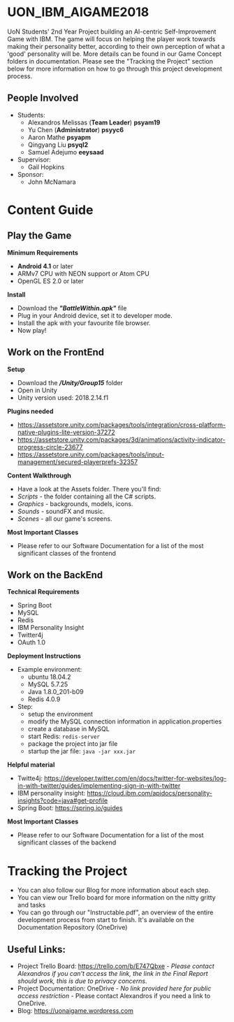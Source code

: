 # UON_IBM_AIGAME2018
UoN Students' 2nd Year Project building an AI-centric Self-Improvement Game with IBM. The game will focus on helping the player work towards making their personality better, according to their own perception of what a 'good' personality will be. 
More details can be found in our Game Concept folders in documentation. Please see the "Tracking the Project" section below for more information on how to go through this project development process.

## People Involved
- Students:
  - Alexandros Melissas (**Team Leader**) **psyam19**
  - Yu Chen (**Administrator**) **psyyc6**
  - Aaron Mathe **psyapm**
  - Qingyang Liu **psyql2**
  - Samuel Adejumo **eeysaad**
- Supervisor:
  - Gail Hopkins
- Sponsor:
  - John McNamara

# Content Guide

## Play the Game

**Minimum Requirements**
- **Android 4.1** or later
- ARMv7 CPU with NEON support or Atom CPU
- OpenGL ES 2.0 or later

**Install**
- Download the ***"BattleWithin.apk"*** file
- Plug in your Android device, set it to developer mode.
- Install the apk with your favourite file browser.
- Now play!

## Work on the FrontEnd
**Setup**
- Download the ***/Unity/Group15*** folder
- Open in Unity
- Unity version used: 2018.2.14.f1

**Plugins needed**
- https://assetstore.unity.com/packages/tools/integration/cross-platform-native-plugins-lite-version-37272
- https://assetstore.unity.com/packages/3d/animations/activity-indicator-progress-circle-23677
- https://assetstore.unity.com/packages/tools/input-management/secured-playerprefs-32357

**Content Walkthrough**
- Have a look at the Assets folder. There you'll find:
- *Scripts* - the folder containing all the C# scripts.
- *Graphics* - backgrounds, models, icons.
- *Sounds* - soundFX and music.
- *Scenes* - all our game's screens.

**Most Important Classes**
- Please refer to our Software Documentation for a list of the most significant classes of the frontend

## Work on the BackEnd

**Technical Requirements**
- Spring Boot
- MySQL
- Redis
- IBM Personality Insight
- Twitter4j
- OAuth 1.0

**Deployment Instructions**
- Example environment:
	- ubuntu 18.04.2
	- MySQL 5.7.25
	- Java 1.8.0_201-b09
	- Redis 4.0.9
- Step:
	- setup the environment
	- modify the MySQL connection information in application.properties
	- create a database in MySQL
	- start Redis: `redis-server`
	- package the project into jar file
	- startup the jar file: `java -jar xxx.jar`

**Helpful material**
- Twitte4j: https://developer.twitter.com/en/docs/twitter-for-websites/log-in-with-twitter/guides/implementing-sign-in-with-twitter
- IBM personality insight: https://cloud.ibm.com/apidocs/personality-insights?code=java#get-profile
- Spring Boot: https://spring.io/guides

**Most Important Classes**
- Please refer to our Software Documentation for a list of the most significant classes of the backend

# Tracking the Project
- You can also follow our Blog for more information about each step.
- You can view our Trello board for more information on the nitty gritty and tasks
- You can go through our "Instructable.pdf", an overview of the entire development process from start to finish. It's available on the Documentation Repository (OneDrive)

## Useful Links:
- Project Trello Board: https://trello.com/b/E747Qbxe - *Please contact Alexandros if you can't access the link, the link in the Final Report should work, this is due to privacy concerns*.
- Project Documentation: OneDrive - *No link provided here for public access restriction* - Please contact Alexandros if you need a link to OneDrive.
- Blog: https://uonaigame.wordpress.com
